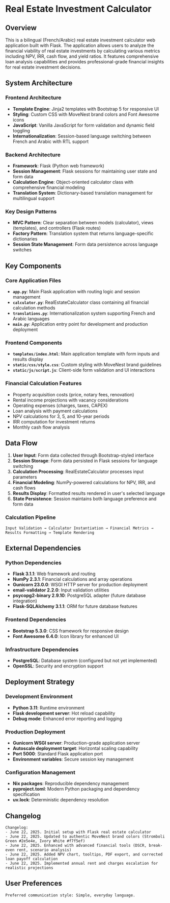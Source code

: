# Real Estate Investment Calculator

## Overview

This is a bilingual (French/Arabic) real estate investment calculator web application built with Flask. The application allows users to analyze the financial viability of real estate investments by calculating various metrics including NPV, IRR, cash flow, and yield ratios. It features comprehensive loan analysis capabilities and provides professional-grade financial insights for real estate investment decisions.

## System Architecture

### Frontend Architecture
- **Template Engine**: Jinja2 templates with Bootstrap 5 for responsive UI
- **Styling**: Custom CSS with MoveNest brand colors and Font Awesome icons
- **JavaScript**: Vanilla JavaScript for form validation and dynamic field toggling
- **Internationalization**: Session-based language switching between French and Arabic with RTL support

### Backend Architecture
- **Framework**: Flask (Python web framework)
- **Session Management**: Flask sessions for maintaining user state and form data
- **Calculation Engine**: Object-oriented calculator class with comprehensive financial modeling
- **Translation System**: Dictionary-based translation management for multilingual support

### Key Design Patterns
- **MVC Pattern**: Clear separation between models (calculator), views (templates), and controllers (Flask routes)
- **Factory Pattern**: Translation system that returns language-specific dictionaries
- **Session State Management**: Form data persistence across language switches

## Key Components

### Core Application Files
- **`app.py`**: Main Flask application with routing logic and session management
- **`calculator.py`**: RealEstateCalculator class containing all financial calculation methods
- **`translations.py`**: Internationalization system supporting French and Arabic languages
- **`main.py`**: Application entry point for development and production deployment

### Frontend Components
- **`templates/index.html`**: Main application template with form inputs and results display
- **`static/css/style.css`**: Custom styling with MoveNest brand guidelines
- **`static/js/script.js`**: Client-side form validation and UI interactions

### Financial Calculation Features
- Property acquisition costs (price, notary fees, renovation)
- Rental income projections with vacancy considerations
- Operating expenses (charges, taxes, CAPEX)
- Loan analysis with payment calculations
- NPV calculations for 3, 5, and 10-year periods
- IRR computation for investment returns
- Monthly cash flow analysis

## Data Flow

1. **User Input**: Form data collected through Bootstrap-styled interface
2. **Session Storage**: Form data persisted in Flask sessions for language switching
3. **Calculation Processing**: RealEstateCalculator processes input parameters
4. **Financial Modeling**: NumPy-powered calculations for NPV, IRR, and cash flows
5. **Results Display**: Formatted results rendered in user's selected language
6. **State Persistence**: Session maintains both language preference and form data

### Calculation Pipeline
```
Input Validation → Calculator Instantiation → Financial Metrics → Results Formatting → Template Rendering
```

## External Dependencies

### Python Dependencies
- **Flask 3.1.1**: Web framework and routing
- **NumPy 2.3.1**: Financial calculations and array operations
- **Gunicorn 23.0.0**: WSGI HTTP server for production deployment
- **email-validator 2.2.0**: Input validation utilities
- **psycopg2-binary 2.9.10**: PostgreSQL adapter (future database integration)
- **Flask-SQLAlchemy 3.1.1**: ORM for future database features

### Frontend Dependencies
- **Bootstrap 5.3.0**: CSS framework for responsive design
- **Font Awesome 6.4.0**: Icon library for enhanced UI

### Infrastructure Dependencies
- **PostgreSQL**: Database system (configured but not yet implemented)
- **OpenSSL**: Security and encryption support

## Deployment Strategy

### Development Environment
- **Python 3.11**: Runtime environment
- **Flask development server**: Hot reload capability
- **Debug mode**: Enhanced error reporting and logging

### Production Deployment
- **Gunicorn WSGI server**: Production-grade application server
- **Autoscale deployment target**: Horizontal scaling capability
- **Port 5000**: Standard Flask application port
- **Environment variables**: Secure session key management

### Configuration Management
- **Nix packages**: Reproducible dependency management
- **pyproject.toml**: Modern Python packaging and dependency specification
- **uv.lock**: Deterministic dependency resolution

## Changelog

```
Changelog:
- June 22, 2025. Initial setup with Flask real estate calculator
- June 22, 2025. Updated to authentic MoveNest brand colors (Stromboli Green #2e5e4e, Ivory White #f7f5ef)
- June 22, 2025. Enhanced with advanced financial tools (DSCR, break-even rent, scenario analysis)
- June 22, 2025. Added NPV chart, tooltips, PDF export, and corrected loan payoff calculation
- June 22, 2025. Implemented annual rent and charges escalation for realistic projections
```

## User Preferences

```
Preferred communication style: Simple, everyday language.
```